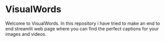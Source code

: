 # VisualWords
Welcome to VisualWords. In this repository i have tried to make an end to end streamlit web page where you can find the perfect captions for your images and videos.
